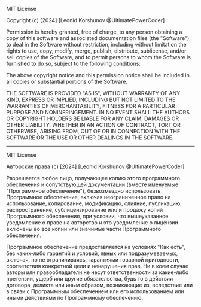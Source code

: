 MIT License

Copyright (c) [2024] [Leonid Korshunov @UltimatePowerCoder]

Permission is hereby granted, free of charge, to any person obtaining a copy of this software and associated documentation files (the "Software"), to deal in the Software without restriction, including without limitation the rights to use, copy, modify, merge, publish, distribute, sublicense, and/or sell copies of the Software, and to permit persons to whom the Software is furnished to do so, subject to the following conditions:

The above copyright notice and this permission notice shall be included in all copies or substantial portions of the Software.

THE SOFTWARE IS PROVIDED "AS IS", WITHOUT WARRANTY OF ANY KIND, EXPRESS OR IMPLIED, INCLUDING BUT NOT LIMITED TO THE WARRANTIES OF MERCHANTABILITY, FITNESS FOR A PARTICULAR PURPOSE AND NONINFRINGEMENT. IN NO EVENT SHALL THE AUTHORS OR COPYRIGHT HOLDERS BE LIABLE FOR ANY CLAIM, DAMAGES OR OTHER LIABILITY, WHETHER IN AN ACTION OF CONTRACT, TORT OR OTHERWISE, ARISING FROM, OUT OF OR IN CONNECTION WITH THE SOFTWARE OR THE USE OR OTHER DEALINGS IN THE SOFTWARE.

---

MIT License

Авторские права (c) [2024] [Leonid Korshunov @UltimatePowerCoder]

Разрешается любое лицо, получающее копию этого программного обеспечения и сопутствующей документации (вместе именуемые "Программное обеспечение"), безвозмездно использовать Программное обеспечение, включая неограниченное право на использование, копирование, модификацию, слияние, публикацию, распространение, сублицензирование и/или продажу копий Программного обеспечения, при условии, что вышеуказанное уведомление о праве на авторство и это уведомление о лицензии включены во все копии или значимые части Программного обеспечения.

Программное обеспечение предоставляется на условиях "Как есть", без каких-либо гарантий и условий, явных или подразумеваемых, включая, но не ограничиваясь, гарантиями товарной пригодности, соответствия конкретной цели и ненарушения прав. Ни в коем случае авторы или правообладатели не несут ответственности за какие-либо претензии, ущерб или другие обязательства, будь то в действии договора, деликта или иным образом, возникающие из, вследствие или в связи с Программным обеспечением или его использованием или иными действиями по Программному обеспечению.
